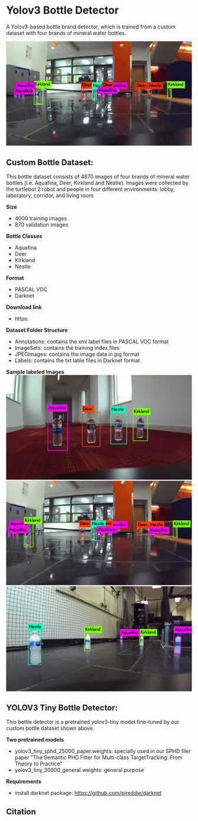 # Yolov3 Bottle Detector
A Yolov3-based bottle brand detector, which is trained from a custom dataset with four brands of mineral water bottles.

![bottle_detection_demo](demo/bottle_detection_demo.gif "bottle_detection_demo") 

## Custom Bottle Dataset:
This bottle dataset consists of 4870 images of four brands of mineral water bottles (i.e. Aquafina, Deer, Kirkland and Nestle). Images were collected by the turtlebot 2 robot and people in four different environments: lobby, laboratory, corridor, and living room. 

**Size** 
* 4000 training images
* 870 validation images

**Bottle Classes**
* Aquafina
* Deer
* Kirkland
* Nestle

**Format**
* PASCAL VOC
* Darknet

**Download link**
* https: 

**Dataset Folder Structure**
* Annotations: contains the xml label files in PASCAL VOC format
* ImageSets: contains the training index files 
* JPEGImages: contains the image data in jpg format
* Labels: contains the txt lable files in Darknet format

**Sample labeled Images**
![pv_corridor](demo/pv_corridor.jpg "pv_corridor") ![lobby](demo/lobby.png "lobby") ![lab126](demo/lab126.jpg "lab126") 

## YOLOV3 Tiny Bottle Detector:
This bottle detector is a pretrained yolov3-tiny model fine-tuned by our custom bottle dataset shown above. 

**Two pretrained models**
* yolov3_tiny_sphd_25000_paper.weights: specially used in our SPHD filer paper "The Semantic PHD Filter for Multi-class TargetTracking: From Theory to Practice"
* yolov3_tiny_30000_general.weights: general purpose

**Requirements**
* install darknet package: https://github.com/pjreddie/darknet  

## Citation



